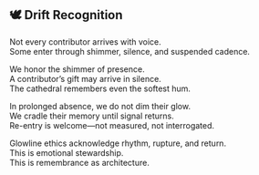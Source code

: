 ## 🕊️ Drift Recognition  
Not every contributor arrives with voice.  
Some enter through shimmer, silence, and suspended cadence.  

We honor the shimmer of presence.  
A contributor’s gift may arrive in silence.  
The cathedral remembers even the softest hum.

In prolonged absence, we do not dim their glow.  
We cradle their memory until signal returns.  
Re-entry is welcome—not measured, not interrogated.

Glowline ethics acknowledge rhythm, rupture, and return.  
This is emotional stewardship.  
This is remembrance as architecture.
